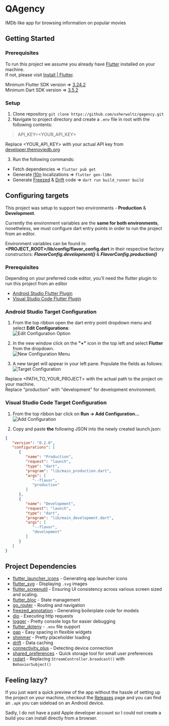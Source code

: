 

# QAgency

IMDb like app for browsing information on popular movies


## Getting Started

### Prerequisites
To run this project we assume you already have [Flutter](https://flutter.dev/) installed on your machine.  
If not, please visit [Install | Flutter](https://docs.flutter.dev/get-started/install).

Minimum Flutter SDK version => [3.24.2](https://docs.flutter.dev/release/archive)  
Minimum Dart SDK version => [3.5.2](https://dart.dev/get-dart/archive)

### Setup

1. Clone repository `git clone https://github.com/usherwaltz/qagency.git`
2. Navigate to project directory and create a `.env` file in root with the following contents:
> API_KEY=<YOUR_API_KEY>

Replace <YOUR_API_KEY> with your actual API key from [developer.themoviedb.org](https://developer.themoviedb.org/)

3. Run the following commands:
* Fetch dependencies => `flutter pub get`
* Generate [l10n](https://docs.flutter.dev/ui/accessibility-and-internationalization/internationalization) localizations => `flutter gen-l10n`
* Generate [Freezed](https://pub.dev/packages/freezed) & [Drift](https://pub.dev/packages/drift) code => `dart run build_runner build`

## Configuring targets

This project was setup to support two environments - **Production** & **Development**.

Currently the environment variables are the **same for both environments**, nonetheless, we must configure dart entry points in order to run the project from an editor.

Environment variables can be found in: **<PROJECT_ROOT>/lib/config/flavor_config.dart** in their respective factory constructors: ***FlavorConfig.development()*** & ***FlavorConfig.production()***

### Prerequisites
Depending on your preferred code editor, you'll need the flutter plugin to run this project from an editor

* [Android Studio Flutter Plugin](https://plugins.jetbrains.com/plugin/9212-flutter)
* [Visual Studio Code Flutter Plugin](https://marketplace.visualstudio.com/items?itemName=Dart-Code.flutter)

### Android Studio Target Configuration
1. From the top ribbon open the dart entry point dropdown menu and select **Edit Configurations**:  
   ![Edit Configuration Option](https://lh3.googleusercontent.com/pw/AP1GczPIXvOAEFDAp74XU77tD9NseJH1kTcRtYVVjuHhLCa8jbiAul25qaHdryHx5Dyp5ELejWdhx28wmC6BwxfWRZAdwAsH5Z65T1PQ99CRrLjdxbxPVEA61iatQLd5lYNpLx7s5qkQAp6Sf-pSLOVYzXthJA=w185-h112-s-no-gm?authuser=0)
2. In the new window click on the **"+"** icon in the top left and select **Flutter** from the dropdown.  
   ![New Configuration Menu](https://lh3.googleusercontent.com/pw/AP1GczNJvDtkQo-iIjYk5d4Zi3wI0aIh_RpXlAGrnCSvZyoZEQIpU42dVjHAnfSf-1QC_9LWN7vMpIwJSnNdXYY8QWbEzkBqCfQEn59oHcnkFGzsPmyujd-n53ln8V3JDio6ap8K7b43knyYiHl0eyjQa1azmw=w265-h332-s-no-gm?authuser=0)

3. A new target will appear in your left pane. Populate the fields as follows:  
   ![Target Configuration](https://lh3.googleusercontent.com/pw/AP1GczPcfINB_FV0EvqCtiYm03OHhDlZdzK44O7bjQtvPeoG9IB49RZ9UVETvspvd62hLwhE0Oy6gY-ZMDTx55S8vav-crkrC4k6iJg_UaApkLgzqQXBHIwFm4EJjg4G4R1cdUl-J7ATE-Q336rsu_yO5pPJ0A=w683-h410-s-no-gm?authuser=0)

Replace <PATH_TO_YOUR_PROJECT> with the actual path to the project on your machine.  
Replace "production" with "development" for development environment.

### Visual Studio Code Target Configuration

1. From the top ribbon bar click on **Run -> Add Configuration...**  
   ![Add Configuration](https://lh3.googleusercontent.com/pw/AP1GczP5zrmX0nRjAxMT6P1M6Dw-dqg0Tqb0rTanSeeK1sVCH_Vh6nqgDgrGUGwSlszAR6AaGK30224pNbsVS9O-ibHraMyvkYwEGTsi2BZzdeDRE7d-epJ9Qi4Ij7ghS3tPNfOT5_eRCnd0WSOJrWaUmVkf4w=w368-h506-s-no-gm?authuser=0)

2. Copy and paste **the** following JSON into the newly created launch.json:

```json  
{  
   "version": "0.2.0", 
   "configurations": [
      { 
         "name": "Production", 
         "request": "launch", 
         "type": "dart", 
         "program": "lib/main_production.dart", 
         "args": [
            "--flavor", 
            "production" 
         ] 
      }, 
      { 
         "name": "Development", 
         "request": "launch", 
         "type": "dart", 
         "program": "lib/main_development.dart", 
         "args": [ 
            "--flavor", 
            "development" 
         ] 
      } 
   ]
}
```  

## Project Dependencies
- [flutter_launcher_icons](https://pub.dev/packages/flutter_launcher_icons) - Generating app launcher icons
- [flutter_svg](https://pub.dev/packages/flutter_svg) - Displaying `.svg` images
- [flutter_screenutil](https://pub.dev/packages/flutter_screenutil) - Ensuring UI consistency across various screen sized and scaling.
- [flutter_bloc](https://pub.dev/packages/flutter_bloc) - State management
- [go_router](https://pub.dev/packages/go_router) - Routing and navigation
- [freezed_annotation](https://pub.dev/packages/freezed) - Generating boilerplate code for models
- [dio](https://pub.dev/packages/dio) - Executing http requests
- [logger](https://pub.dev/packages/logger) - Pretty console logs for easier debugging
- [flutter_dotenv](https://pub.dev/packages/flutter_dotenv) - `.env` file support
- [gap](https://pub.dev/packages/gap) - Easy spacing in flexible widgets
- [shimmer](https://pub.dev/packages/shimmer) - Pretty placeholder loading
- [drift](https://pub.dev/packages/drift) - Data caching
- [connectivity_plus](https://pub.dev/packages/connectivity_plus) - Detecting device connection
- [shared_preferences](https://pub.dev/packages/shared_preferences) - Quick storage tool for small user preferences
- [rxdart](https://pub.dev/packages/rxdart) - Replacing `StreamController.broadcast()` with `BehaviorSubject()`

## Feeling lazy?

If you just want a quick preview of the app without the hassle of setting up the project on your machine, checkout the [Releases](https://github.com/usherwaltz/qagency/releases/tag/v1.0.0) page and you can find an `.apk` you can sideload on an Android device.

Sadly, I do not have a paid Apple developer account so I could not create a build you can install directly from a browser.